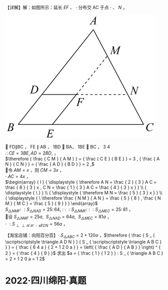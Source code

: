 【详解】解：如图所示：延长 $E F$ 、 $\cdot$ 分布交 AC 于点 $\cdot$ 、 $N$ ，

![](<../../qs_image_DB/专题1-2_一文吃透相似三角形12个模型·共14类题型（解析版）/a8f051cc93e8c8e0fa8bf42c6e597784f50434b54000d8477fb7e777e9224ae6.jpg>)

 FD∥BC ， FE ∥ AB ， 1BD  BA， 1BE  BC ， 3 4  
$\therefore C E = 3 B E , A D = 2 B D ,$ ，  
$\therefore { \frac { C M } { A M } } = { \frac { C E } { B E } } = 3 , { \frac { A N } { C N } } = { \frac { A D } { B D } } = 2 ,$   
令 $A M = x$ ，则 $C M = 3 x$ ，  
$\cdot \ A C = 4 x$ ，  
$\begin{array} { l } { \displaystyle { \therefore A N = \frac { 2 } { 3 } A C = \frac { 8 } { 3 } x , C N = \frac { 1 } { 3 } A C = \frac { 4 } { 3 } x } } \\ { \displaystyle { \ } } \\ { \displaystyle { \therefore M N = \frac { 5 } { 3 } x } } \\ { \displaystyle { \ \therefore \frac { N M } { A N } = \frac { 5 } { 8 } , \frac { N M } { M C } = \frac { 5 } { 9 } } } \end{array}$   
$S _ { \triangle N M F } \colon \ : S _ { \triangle N A D } = 2 5 \colon 6 4 , \ : \ : \ : S _ { \triangle N M F } \colon \ : \ : S _ { \triangle M E C } = 2 5 \colon 8 1$ ，  
设 $S _ { { \triangle N M F } } = 2 5 a , \enspace S _ { { \triangle N A D } } = 6 4 a , \enspace S _ { { \triangle M E C } } = 8 1 a$ ，  
$\cdot \ : S _ { \perp \perp \mathcal { H } \mathcal { H } \ : \varkappa E C N } = 5 6 a$ ，

【淘宝店铺：向阳百分百】$\cdot . S _ { \triangle A B C } = 2 + 1 2 0 a$ ，$\therefore { \frac { S _ { \scriptscriptstyle \triangle A D N } } { S _ { \scriptscriptstyle \triangle A B C } } } = { \frac { 6 4 a } { 2 + 1 2 0 a } } = \left( { \frac { A D } { A B } } \right) ^ { 2 } = { \frac { 4 } { 9 } }$ 求出 $a = { \frac { 1 } { 1 2 } } : S _ { \triangle A B C } = 2 + 1 2 0 a = 1 2$

# 2022·四川绵阳·真题
